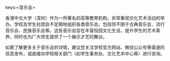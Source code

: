 keys:<音乐会>


香港中文大学（深圳）作为一所著名的高等教育机构，非常重视文化艺术活动的举办。学校及学生社团会不定期地组织各类音乐会，包括但不限于古典音乐会、流行音乐会、民族音乐会等。这些音乐会旨在丰富校园文化生活，提升学生的艺术素养，同时也为广大师生提供了一个展示才艺的舞台。

如需了解更多关于音乐会的详情，建议您关注学校官方网站、微信公众号等渠道的信息发布，或直接向学校相关部门（如学生事务处、文化艺术中心等）进行咨询。